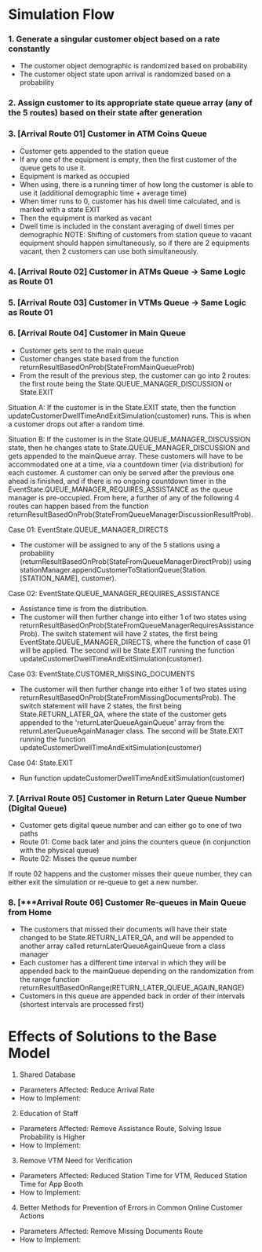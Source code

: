 # Simulation Flow

### 1. Generate a singular customer object based on a rate constantly
- The customer object demographic is randomized based on probability
- The customer object state upon arrival is randomized based on a probability

### 2. Assign customer to its appropriate state queue array (any of the 5 routes) based on their state after generation

### 3. [Arrival Route 01] Customer in ATM Coins Queue
- Customer gets appended to the station queue
- If any one of the equipment is empty, then the first customer of the queue gets to use it.
- Equipment is marked as occupied
- When using, there is a running timer of how long the customer is able to use it (additional demographic time + average time)
- When timer runs to 0, customer has his dwell time calculated, and is marked with a state EXIT
- Then the equipment is marked as vacant
- Dwell time is included in the constant averaging of dwell times per demographic
NOTE: Shifting of customers from station queue to vacant equipment should happen simultaneously, so if there are 2 equipments vacant, then 2 customers can use both simultaneously.

### 4. [Arrival Route 02] Customer in ATMs Queue -> Same Logic as Route 01

### 5. [Arrival Route 03] Customer in VTMs Queue -> Same Logic as Route 01

### 6. [Arrival Route 04] Customer in Main Queue
- Customer gets sent to the main queue
- Customer changes state based from the function returnResultBasedOnProb(StateFromMainQueueProb)
- From the result of the previous step, the customer can go into 2 routes: the first route being the State.QUEUE_MANAGER_DISCUSSION or State.EXIT

Situation A: If the customer is in the State.EXIT state, then the function updateCustomerDwellTimeAndExitSimulation(customer) runs. This is when a customer drops out after a random time. 

Situation B: If the customer is in the State.QUEUE_MANAGER_DISCUSSION state, then he changes state to State.QUEUE_MANAGER_DISCUSSION and gets appended to the mainQueue array. These customers will have to be accommodated one at a time, via a countdown timer (via distribution) for each customer. A customer can only be served after the previous one ahead is finished, and if there is no ongoing countdown timer in the EventState.QUEUE_MANAGER_REQUIRES_ASSISTANCE as the queue manager is pre-occupied. From here, a further of any of the following 4 routes can happen based from the function returnResultBasedOnProb(StateFromQueueManagerDiscussionResultProb).

Case 01: EventState.QUEUE_MANAGER_DIRECTS
- The customer will be assigned to any of the 5 stations using a probability (returnResultBasedOnProb(StateFromQueueManagerDirectProb)) using stationManager.appendCustomerToStationQueue(Station.[STATION_NAME], customer).

Case 02: EventState.QUEUE_MANAGER_REQUIRES_ASSISTANCE
- Assistance time is from the distribution.
- The customer will then further change into either 1 of two states using returnResultBasedOnProb(StateFromQueueManagerRequiresAssistanceProb). The switch statement will have 2 states, the first being EventState.QUEUE_MANAGER_DIRECTS, where the function of case 01 will be applied. The second will be State.EXIT running the function updateCustomerDwellTimeAndExitSimulation(customer).

Case 03: EventState.CUSTOMER_MISSING_DOCUMENTS
- The customer will then further change into either 1 of two states using returnResultBasedOnProb(StateFromMissingDocumentsProb). The switch statement will have 2 states, the first being State.RETURN_LATER_QA, where the state of the customer gets appended to the 'returnLaterQueueAgainQueue' array from the returnLaterQueueAgainManager class. The second will be State.EXIT running the function updateCustomerDwellTimeAndExitSimulation(customer)

Case 04: State.EXIT
- Run function updateCustomerDwellTimeAndExitSimulation(customer)

### 7. [Arrival Route 05] Customer in Return Later Queue Number (Digital Queue)
- Customer gets digital queue number and can either go to one of two paths
- Route 01: Come back later and joins the counters queue (in conjunction with the physical queue) 
- Route 02: Misses the queue number

If route 02 happens and the customer misses their queue number, they can either exit the simulation or re-queue to get a new number.

### 8. [***Arrival Route 06] Customer Re-queues in Main Queue from Home
- The customers that missed their documents will have their state changed to be State.RETURN_LATER_QA, and will be appended to another array called returnLaterQueueAgainQueue from a class manager
- Each customer has a different time interval in which they will be appended back to the mainQueue depending on the randomization from the range function returnResultBasedOnRange(RETURN_LATER_QUEUE_AGAIN_RANGE)
- Customers in this queue are appended back in order of their intervals (shortest intervals are processed first)



# Effects of Solutions to the Base Model
1. Shared Database
- Parameters Affected: Reduce Arrival Rate
- How to Implement: 

2. Education of Staff
- Parameters Affected: Remove Assistance Route, Solving Issue Probability is Higher
- How to Implement: 

3. Remove VTM Need for Verification
- Parameters Affected: Reduced Station Time for VTM, Reduced Station Time for App Booth
- How to Implement: 

4. Better Methods for Prevention of Errors in Common Online Customer Actions
- Parameters Affected: Remove Missing Documents Route
- How to Implement: 
